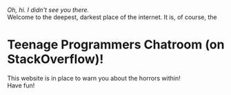 <i>Oh, hi. I didn't see you there.</i><br />
Welcome to the deepest, darkest place of the internet. It is, of course, the
<h1><strong>Teenage Programmers Chatroom</strong> (on StackOverflow)!</h1>
This website is in place to warn you about the horrors within!<br />
Have fun!<br />